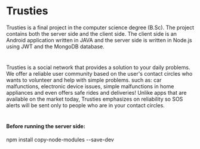 # Trusties

Trusties is a final project in the computer science degree (B.Sc).
The project contains both the server side and the client side.
The client side is an Android application written in JAVA and the server side is written in Node.js using JWT and the MongoDB database.

#

Trusties is a social network that provides a solution to your daily problems. We offer a reliable user community based on the user's contact circles who wants to volunteer and help with simple problems. such as: car malfunctions, electronic device issues, simple malfunctions in home appliances and even offers safe rides and deliveries!
Unlike apps that are available on the market today, Trusties emphasizes on reliability so SOS alerts will be sent only to people who are in your contact circles.

#

#### Before running the server side:
npm install copy-node-modules --save-dev
